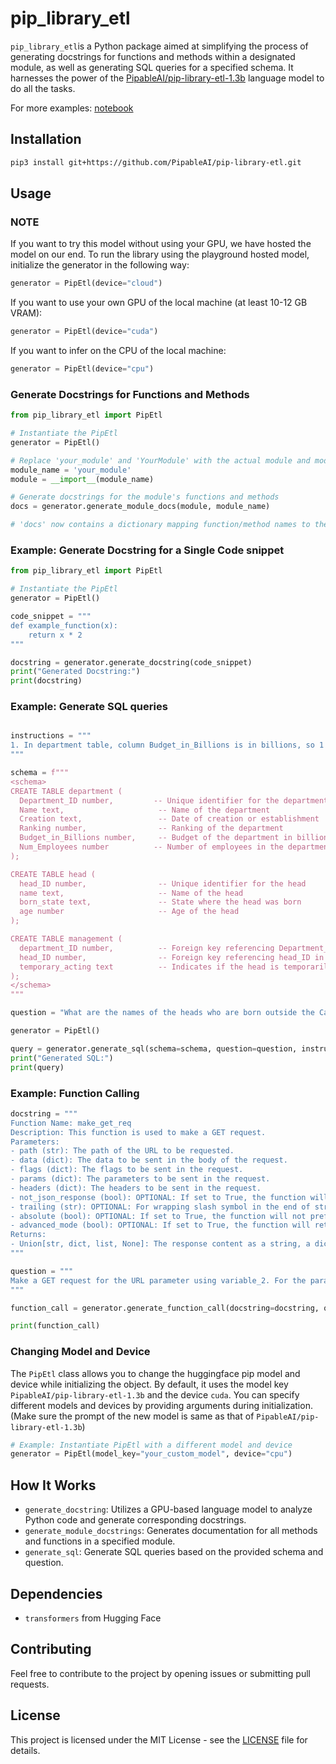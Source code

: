 # pip_library_etl

`pip_library_etl`is a Python package aimed at simplifying the process of generating docstrings for functions and methods within a designated module, as well as generating SQL queries for a specified schema. It harnesses the power of the [PipableAI/pip-library-etl-1.3b](https://huggingface.co/PipableAI/pip-library-etl-1.3b) language model to do all the tasks.

For more examples: [notebook](https://colab.research.google.com/drive/17PyMU_3QN9LROy7x-jmaema0cuLRzBvc?usp=sharing)

## Installation

```bash
pip3 install git+https://github.com/PipableAI/pip-library-etl.git
```

## Usage


### NOTE

If you want to try this model without using your GPU, we have hosted the model on our end.
To run the library using the playground hosted model, initialize the generator in the following way:

```python
generator = PipEtl(device="cloud")
```

If you want to use your own GPU of the local machine (at least 10-12 GB VRAM):

```python
generator = PipEtl(device="cuda")
```

If you want to infer on the CPU of the local machine:

```python
generator = PipEtl(device="cpu")
```

### Generate Docstrings for Functions and Methods

```python
from pip_library_etl import PipEtl

# Instantiate the PipEtl
generator = PipEtl()

# Replace 'your_module' and 'YourModule' with the actual module and module name
module_name = 'your_module'
module = __import__(module_name)

# Generate docstrings for the module's functions and methods
docs = generator.generate_module_docs(module, module_name)

# 'docs' now contains a dictionary mapping function/method names to their generated docstrings
```

### Example: Generate Docstring for a Single Code snippet

```python
from pip_library_etl import PipEtl

# Instantiate the PipEtl
generator = PipEtl()

code_snippet = """
def example_function(x):
    return x * 2
"""

docstring = generator.generate_docstring(code_snippet)
print("Generated Docstring:")
print(docstring)
```

### Example: Generate SQL queries
```python

instructions = """
1. In department table, column Budget_in_Billions is in billions, so 1 will represent 1 billion
"""

schema = f"""
<schema>
CREATE TABLE department (
  Department_ID number,         -- Unique identifier for the department
  Name text,                     -- Name of the department
  Creation text,                 -- Date of creation or establishment
  Ranking number,                -- Ranking of the department
  Budget_in_Billions number,     -- Budget of the department in billions
  Num_Employees number          -- Number of employees in the department
);

CREATE TABLE head (
  head_ID number,                -- Unique identifier for the head
  name text,                     -- Name of the head
  born_state text,               -- State where the head was born
  age number                     -- Age of the head
);

CREATE TABLE management (
  department_ID number,          -- Foreign key referencing Department_ID in department table
  head_ID number,                -- Foreign key referencing head_ID in head table
  temporary_acting text          -- Indicates if the head is temporarily acting
);
</schema>
"""

question = "What are the names of the heads who are born outside the California state ?"

generator = PipEtl()

query = generator.generate_sql(schema=schema, question=question, instructions=instructions)
print("Generated SQL:")
print(query)
```

### Example: Function Calling
```python
docstring = """
Function Name: make_get_req
Description: This function is used to make a GET request.
Parameters:
- path (str): The path of the URL to be requested.
- data (dict): The data to be sent in the body of the request.
- flags (dict): The flags to be sent in the request.
- params (dict): The parameters to be sent in the request.
- headers (dict): The headers to be sent in the request.
- not_json_response (bool): OPTIONAL: If set to True, the function will return the raw response content instead of trying to parse it as JSON.
- trailing (str): OPTIONAL: For wrapping slash symbol in the end of string.
- absolute (bool): OPTIONAL: If set to True, the function will not prefix the URL with the base URL.
- advanced_mode (bool): OPTIONAL: If set to True, the function will return the raw response instead of trying to parse it as JSON.
Returns:
- Union[str, dict, list, None]: The response content as a string, a dictionary, a list, or None if the response was not successful.
"""

question = """
Make a GET request for the URL parameter using variable_2. For the params parameter, use 'weight' as one of the keys with variable_3 as its value, and 'width' as another key with a value of 10. For the data parameter, use variable_1. Prefix the URL with the base URL, and ensure the response is in raw format.
"""

function_call = generator.generate_function_call(docstring=docstring, question=question)

print(function_call)
```



### Changing Model and Device

The `PipEtl` class allows you to change the huggingface pip model and device while initializing the object. By default, it uses the model key `PipableAI/pip-library-etl-1.3b` and the device `cuda`. You can specify different models and devices by providing arguments during initialization. (Make sure the prompt of the new model is same as that of `PipableAI/pip-library-etl-1.3b`)

```python
# Example: Instantiate PipEtl with a different model and device
generator = PipEtl(model_key="your_custom_model", device="cpu")
```

## How It Works

- `generate_docstring`: Utilizes a GPU-based language model to analyze Python code and generate corresponding docstrings.
- `generate_module_docstrings`: Generates documentation for all methods and functions in a specified module.
- `generate_sql`: Generate SQL queries based on the provided schema and question.

## Dependencies

- `transformers` from Hugging Face

## Contributing

Feel free to contribute to the project by opening issues or submitting pull requests.

## License

This project is licensed under the MIT License - see the [LICENSE](LICENSE) file for details.